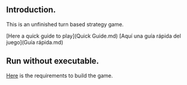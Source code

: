 ## Introduction.

This is an unfinished turn based strategy game.

[Here a quick guide to play](Quick Guide.md)
[Aquí una guía rápida del juego](Guía rápida.md)

## Run without executable.

[Here](https://github.com/aefren/dark-fantasy/blob/master/Readme.txt) is the requirements to build the game.